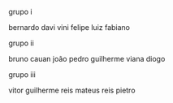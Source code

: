 grupo i

bernardo 
davi
vini
felipe
luiz fabiano

grupo ii

bruno
cauan
joão pedro
guilherme viana
diogo

grupo iii

vitor
guilherme reis
mateus reis
pietro